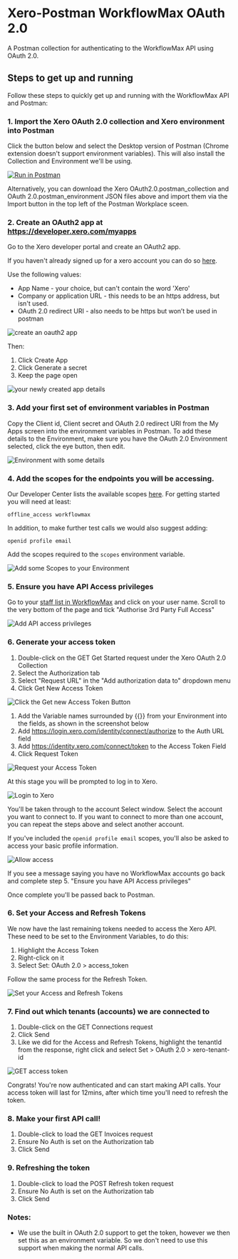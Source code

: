 # Xero-Postman WorkflowMax OAuth 2.0
A Postman collection for authenticating to the WorkflowMax API using OAuth 2.0.

## Steps to get up and running
Follow these steps to quickly get up and running with the WorkflowMax API and Postman:

### 1. Import the Xero OAuth 2.0 collection and Xero environment into Postman
Click the button below and select the Desktop version of Postman (Chrome extension doesn't support environment variables). This will also install the Collection and Environment we'll be using.

[![Run in Postman](https://run.pstmn.io/button.svg)](https://app.getpostman.com/run-collection/a16fd5c4b15ff1d8a789)

Alternatively, you can download the Xero OAuth2.0.postman_collection and OAuth 2.0.postman_environment JSON files above and import them via the Import button in the top left of the Postman Workplace sceen.

### 2. Create an OAuth2 app at https://developer.xero.com/myapps
Go to the Xero developer portal and create an OAuth2 app.

If you haven't already signed up for a xero account you can do so [here](https://www.xero.com/signup/api/).

Use the following values:
* App Name - your choice, but can't contain the word 'Xero'
* Company or application URL - this needs to be an https address, but isn't used.
* OAuth 2.0 redirect URI - also needs to be https but won’t be used in postman

![create an oauth2 app](images/2_1_addApp.PNG)

Then:
1. Click Create App
1. Click Generate a secret
1. Keep the page open

![your newly created app details](images/2_2_createdAppDetails.PNG)

### 3. Add your first set of environment variables in Postman
Copy the Client id, Client secret and OAuth 2.0 redirect URI from the My Apps screen into the environment variables in Postman. To add these details to the Environment, make sure you have the OAuth 2.0 Environment selected, click the eye button, then edit.

![Environment with some details](images/3_1_addedToEnvironment.PNG)

### 4. Add the scopes for the endpoints you will be accessing.
Our Developer Center lists the available scopes [here](https://developer.xero.com/documentation/oauth2/scopes). For getting started you will need at least:

`offline_access workflowmax`

In addition, to make further test calls we would also suggest adding:

`openid profile email`

Add the scopes required to the `scopes` environment variable.

![Add some Scopes to your Environment](images/4_1_addScopesToEnvironment.PNG)

### 5. Ensure you have API Access privileges
Go to your [staff list in WorkflowMax](https://my.workflowmax.com/admin/resourcelist.aspx) and click on your user name. Scroll to the very bottom of the page and tick "Authorise 3rd Party Full Access"

![Add API access privileges](images/authorise_3rd_party_access.PNG)

### 6. Generate your access token
1. Double-click on the GET Get Started request under the Xero OAuth 2.0 Collection
1. Select the Authorization tab
1. Select "Request URL" in the "Add authorization data to" dropdown menu
1. Click Get New Access Token

![Click the Get new Access Token Button](images/5_1_generateAccessToken.png)

1. Add the Variable names surrounded by {{}} from your Environment into the fields, as shown in the screenshot below
1. Add https://login.xero.com/identity/connect/authorize to the Auth URL field
1. Add https://identity.xero.com/connect/token to the Access Token Field
1. Click Request Token

![Request your Access Token](images/5_2_addTheVariablesAndURLs.PNG)

At this stage you will be prompted to log in to Xero.

![Login to Xero](images/5_3_askedToLogin.PNG)

You'll be taken through to the account Select window. Select the account you want to connect to. If you want to connect to more than one account, you can repeat the steps above and select another account.

If you've included the `openid profile email` scopes, you'll also be asked to access your basic profile information.

![Allow access](images/5_4_userConsent.png)

If you see a message saying you have no WorkflowMax accounts go back and complete step  5. "Ensure you have API Access privileges"

Once complete you'll be passed back to Postman.

### 6. Set your Access and Refresh Tokens
We now have the last remaining tokens needed to access the Xero API. These need to be set to the Environment Variables, to do this:
1. Highlight the Access Token
1. Right-click on it
1. Select Set: OAuth 2.0 > access_token

Follow the same process for the Refresh Token.

![Set your Access and Refresh Tokens](images/6_1_setTheAccessAndRefreshTokens.png)

### 7. Find out which tenants (accounts) we are connected to

1. Double-click on the GET Connections request
1. Click Send
1. Like we did for the Access and Refresh Tokens, highlight the tenantId from the response, right click and select Set > OAuth 2.0 > xero-tenant-id

![GET access token](images/7_1_addTheTenantID.PNG)

Congrats! You're now authenticated and can start making API calls. Your access token will last for 12mins, after which time you'll need to refresh the token.

### 8. Make your first API call!
1. Double-click to load the GET Invoices request
1. Ensure No Auth is set on the Authorization tab
1. Click Send

### 9. Refreshing the token
1. Double-click to load the POST Refresh token request
1. Ensure No Auth is set on the Authorization tab
1. Click Send

### Notes:
* We use the built in OAuth 2.0 support to get the token, however we then set this as an environment variable. So we don't need to use this support when making the normal API calls.
